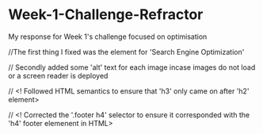 # Week-1-Challenge-Refractor
My response for Week 1's challenge focused on optimisation

//The first thing I fixed was the <a> element for 'Search Engine Optimization'

// Secondly added some 'alt' text for each image incase images do not load or a screen reader is deployed

// <! Followed HTML semantics to ensure that 'h3' only came on after 'h2' element>

// <! Corrected the '.footer h4' selector to ensure it corresponded with the 'h4' footer elemenent in HTML>